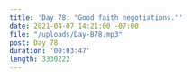 ```yaml
---
title: 'Day 78: "Good faith negotiations."'
date: 2021-04-07 14:21:00 -07:00
file: "/uploads/Day-B78.mp3"
post: Day 78
duration: '00:03:47'
length: 3330222
---
```


